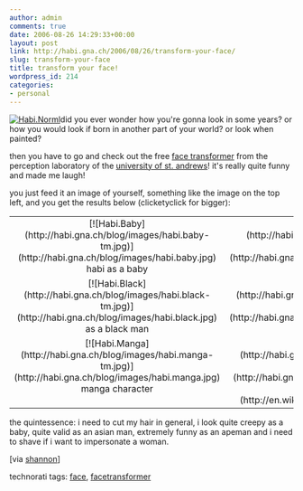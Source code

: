 ```yaml
---
author: admin
comments: true
date: 2006-08-26 14:29:33+00:00
layout: post
link: http://habi.gna.ch/2006/08/26/transform-your-face/
slug: transform-your-face
title: transform your face!
wordpress_id: 214
categories:
- personal
---
```



[![Habi.Norml](http://habi.gna.ch/blog/images/habi.norml-tm.jpg)](http://habi.gna.ch/blog/images/habi.norml.jpg)did you ever wonder how you're gonna look in some years? or how you would look if born in another part of your world? or look when painted?
  
then you have to go and check out the free [face transformer](http://www.dcs.st-and.ac.uk/~morph/Transformer/index.html) from the perception laboratory of the [university of st. andrews](http://www.st-andrews.ac.uk/)! it's really  quite funny and made me laugh!
  
you just feed it an image of yourself, something like the image on the top left, and you get the results below (clicketyclick for bigger):



  




<table >

<tr >
	
<td align="center" valign="top" >[![Habi.Baby](http://habi.gna.ch/blog/images/habi.baby-tm.jpg)](http://habi.gna.ch/blog/images/habi.baby.jpg)  
habi as a baby
</td>
	
<td align="center" valign="top" >[![Habi.Child](http://habi.gna.ch/blog/images/habi.child-tm.jpg)](http://habi.gna.ch/blog/images/habi.child.jpg)  
as a child
</td>
	
<td align="center" valign="top" >[![Habi.Teenage](http://habi.gna.ch/blog/images/habi.teenage-tm.jpg)](http://habi.gna.ch/blog/images/habi.teenage.jpg)  
as a teenager
</td>
     
<td align="center" valign="top" >[![Habi.Old](http://habi.gna.ch/blog/images/habi.old-tm.jpg)](http://habi.gna.ch/blog/images/habi.old.jpg)  
as an old man
</td>

</tr>

<tr >
     
<td align="center" valign="top" >[![Habi.Black](http://habi.gna.ch/blog/images/habi.black-tm.jpg)](http://habi.gna.ch/blog/images/habi.black.jpg)  
as a black man
</td>
     
<td align="center" valign="top" >[![Habi.Eastasian](http://habi.gna.ch/blog/images/habi.eastasian-tm.jpg)](http://habi.gna.ch/blog/images/habi.eastasian.jpg)  
as an asian man
</td>
     
<td align="center" valign="top" >[![Habi.Apeman](http://habi.gna.ch/blog/images/habi.apeman-tm.jpg)](http://habi.gna.ch/blog/images/habi.apeman.jpg)  
as an apeman
</td>
     
<td align="center" valign="top" >[![Habi.Female](http://habi.gna.ch/blog/images/habi.female-tm.jpg)](http://habi.gna.ch/blog/images/habi.female.jpg)  
as a woman
</td>
</tr>

<tr >
     
<td align="center" valign="top" >[![Habi.Manga](http://habi.gna.ch/blog/images/habi.manga-tm.jpg)](http://habi.gna.ch/blog/images/habi.manga.jpg)  
manga character
</td>
     
<td align="center" valign="top" >[![Habi.Boticelli](http://habi.gna.ch/blog/images/habi.boticelli-tm.jpg)](http://habi.gna.ch/blog/images/habi.boticelli.jpg)  
painted by   
[boticelli](http://en.wikipedia.org/wiki/Sandro_Botticelli)
</td>
     
<td align="center" valign="top" >[![Habi.Modigliani](http://habi.gna.ch/blog/images/habi.modigliani-tm.jpg)](http://habi.gna.ch/blog/images/habi.modigliani.jpg)  
painted by   
[modigliani](http://en.wikipedia.org/wiki/Amedeo_Modigliani)
</td>
     
<td align="center" valign="top" >
</td>
</tr>
</table>






the quintessence: i need to cut my hair in general, i look quite creepy as a baby, quite valid as an asian man, extremely funny as an apeman and i need to shave if i want to impersonate a woman.


[via [shannon](http://www.zentastic.com/entries/200608161502.html)]









technorati tags: [face](http://www.technorati.com/tag/face), [facetransformer](http://www.technorati.com/tag/facetransformer)
